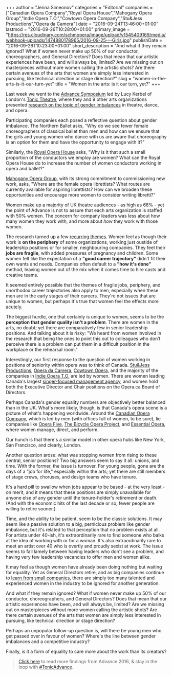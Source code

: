 +++
author = "Jenna Simeonov"
categories = "Editorial"
companies = ["Canadian Opera Company","Royal Opera House","Mahogany Opera Group","Indie Opera T.O.","Cowtown Opera Company","Stu&Jess Productions","Opera da Camera"]
date = "2016-09-24T13:46:00+01:00"
lastmod = "2016-09-26T10:28:00+01:00"
primary_image = "https://res.cloudinary.com/schmopera/image/upload/v1545409169/media/webhook-uploads/1474880178965/2016-09-25---Girls.jpg"
publishDate = "2016-09-26T10:23:00+01:00"
short_description = "And what if they remain ignored? What if women never make up 50% of our conductor, choreographers, and General Directors? Does that mean that our artistic experiences have been, and will always be, limited? Are we missing out on masterpieces without more women calling the artistic shots? Are there certain avenues of the arts that women are simply less interested in pursuing, like technical direction or stage direction?"
slug = "women-in-the-arts-is-it-our-turn-yet"
title = "Women in the arts: is it our turn, yet?"
+++

Last week we went to the [Advance Symposium](http://www.tonictheatre-advance.co.uk/) led by Lucy Kerbel of London's [Tonic Theatre](http://www.tonictheatre.co.uk/), where they and 9 other arts organizations presented [research on the topic of gender imbalances](http://www.tonictheatre-advance.co.uk/advance-2016/insights/) in theatre, dance, and opera.

Participating companies each posed a reflective question about gender imbalance. The Northern Ballet asks, "Why do we see fewer female choreographers of classical ballet than men and how can we ensure that the girls and young women who dance with us are aware that choreography is an option for them and have the opportunity to engage with it?"

Similarly, the [Royal Opera House](/scene/companies/royal-opera-house/) asks, "Why is it that such a small proportion of the conductors we employ are women? What can the Royal Opera House do to increase the number of women conductors working in opera and ballet?"

[Mahogany Opera Group](/scene/companies/mahogany-opera-group/), with its strong commitment to commissioning new work, asks, "Where are the female opera librettists? What routes are currently available for aspiring librettists? How can we broaden these opportunities and encourage more women to consider writing libretti?"

Women make up a majority of UK theatre audiences - as high as 68% - yet the point of Advance is not to assure that each arts organization is staffed with 50% women. The concern for company leaders was less about how many women they work with, and more about *how* they work with those women.

The research turned up a few [recurring themes](http://www.tonictheatre-advance.co.uk/advance-2016/insights/#research-themes). Women feel as though their work is **on the periphery** of some organizations, working just oustide of leadership positions or for smaller, neighbouring companies. They feel their **jobs are fragile**, with added pressures of pregnancy and children. Some women felt like the expectation of a **"good career trajectory"** didn't fit their own wants and needs. Companies often default to a **"how it's done"** method, leaving women out of the mix when it comes time to hire casts and creative teams.

It seemed entirely possible that the themes of fragile jobs, periphery, and unorthodox career trajectories also apply to men, especially when these men are in the early stages of their careers. They're not issues that are unique to women, but perhaps it's true that women feel the effects more acutely.

The biggest hurdle, one that certainly is unique to women, seems to be the **perception that gender quality isn't a problem**. There are women in the arts, no doubt; yet there are comparatively few in senior leadership positions. And talking about it is risky: "We heard from women involved in the research that being the ones to point this out to colleagues who don’t perceive there is a problem can put them in a difficult position in the workplace or the rehearsal room."

Interestingly, our first response to the question of women working in positions of seniority within opera was to think of Canada. [Stu&Jess Productions](http://www.stuandjessproductions.com/), [Opera da Camera](/scene/companies/opera-da-camera/), [Cowtown Opera](http://www.cowtownoperacompany.com/2016-home/), and the majority of the companies in [Indie Opera T.O.](http://www.indieoperatoronto.ca/companies/) are led by women. There are women leading Canada's largest [singer-focused management agency](http://deanartists.com/), and women hold both the Executive Director and Chair positions on the Opera.ca Board of Directors.

Perhaps Canada's gender equality numbers are objectively better balanced than in the UK. What's more likely, though, is that Canada's opera scene is a picture of what's happening worldwide. Around the [Canadian Opera Company](/scene/companies/canadian-opera-company/), which is led by men (with offices full of women, to be sure), lie companies like [Opera Five](/scene/companies/opera-5/), [The Bicycle Opera Project](/scene/companies/the-bicycle-opera-project/), and [Essential Opera](/scene/companies/essential-opera/), where women manage, direct, and perform. 

Our hunch is that there's a similar model in other opera hubs like New York, San Francisco, and clearly, London.

Another question arose: what was stopping women from rising to these central, senior positions? Two big answers seem to say it all: unions, and time. With the former, the issue is turnover. For young people, gone are the days of a "job for life," especially within the arts; yet there are still members of stage crews, choruses, and design teams who have tenure. 

It's a hard pill to swallow when jobs appear to be based - at the very least - on merit, and it means that these positions are simply unavailable for anyone else of any gender until the tenure-holder's retirement or death. (And with the economic hits of the last decade or so, fewer people are willing to retire sooner.)

Time, and the ability to be patient, seem to be the classic solutions. It may seem like a passive solution to a big, pernicious problem like gender imbalance, but it's related to that perception that no problem exists at all. For artists under 40-ish, it's extraordinarily rare to find someone who balks at the idea of working with or for a woman. It's also extraordinarily rare to meet an artist over 40 who is overtly and proudly sexist at work. The issue seems to fall lamely between having leaders who don't see a problem, and having very few leadership vacancies to offer men and women alike.

It may feel as though women have already been doing nothing but waiting for equality. Yet as General Directors retire, and as big companies continue to [learn from small companies](http://www.musicaltoronto.org/2016/09/17/the-scoop-against-the-grain-launch-seventh-season-with-big-surprise/), there are simply too many talented and experienced women in the industry to be ignored for another generation.

And what if they remain ignored? What if women never make up 50% of our conductor, choreographers, and General Directors? Does that mean that our artistic experiences have been, and will always be, limited? Are we missing out on masterpieces without more women calling the artistic shots? Are there certain avenues of the arts that women are simply less interested in pursuing, like technical direction or stage direction?

Perhaps an unpopular follow-up question is, will there be young men who get passed over in favour of women? Where's the line between gender imbalances and a competitive industry?

Finally, is it a form of equality to care more about the work than its creators?

>[Click here](http://www.tonictheatre-advance.co.uk/advance-2016/insights/) to read more findings from Advance 2016, & stay in the loop with [#TonicAdvance](https://twitter.com/search?q=%23TonicAdvance&src=typd).
